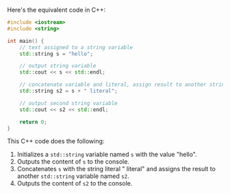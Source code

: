  Here's the equivalent code in C++:

```cpp
#include <iostream>
#include <string>

int main() {
    // text assigned to a string variable
    std::string s = "hello";

    // output string variable
    std::cout << s << std::endl;

    // concatenate variable and literal, assign result to another string variable
    std::string s2 = s + " literal";

    // output second string variable
    std::cout << s2 << std::endl;

    return 0;
}
```

This C++ code does the following:
1. Initializes a `std::string` variable named `s` with the value "hello".
2. Outputs the content of `s` to the console.
3. Concatenates `s` with the string literal " literal" and assigns the result to another `std::string` variable named `s2`.
4. Outputs the content of `s2` to the console.
